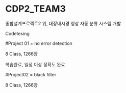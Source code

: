 # CDP2_TEAM3
종합설계프로젝트2 위, 대장내시경 영상 자동 분류 시스템 개발

Codetesing

#Project 01 = no error detection

8 Class, 1266장

학습완료, 일정 이상 정확도 완료

#Project02 = black filter

8 Class, 1266장
